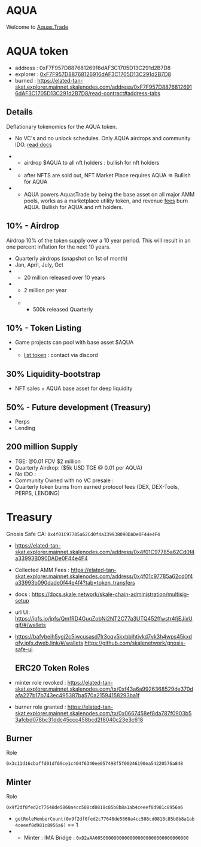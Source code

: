 # AQUA

Welcome to [Aquas.Trade](https://aquas.trade/)

# AQUA token

- address : 0xF7F957D88768126916dAF3C1705D13C291d2B7D8
- explorer : [0xF7F957D88768126916dAF3C1705D13C291d2B7D8](https://elated-tan-skat.explorer.mainnet.skalenodes.com/address/0xF7F957D88768126916dAF3C1705D13C291d2B7D8/read-contract#address-tabs)
- burned : https://elated-tan-skat.explorer.mainnet.skalenodes.com/address/0xF7F957D88768126916dAF3C1705D13C291d2B7D8/read-contract#address-tabs

## Details

Deflationary tokenomics for the AQUA token.

- No VC's and no unlock schedules. Only AQUA airdrops and community IDO. [read docs](/docs/LaunchPad#ido--initial-dex-offering---token-presales.md)

* - airdrop $AQUA to all nft holders : bullish for nft holders
* - after NFTS are sold out, NFT Market Place requires AQUA => Bullish for AQUA
* - AQUA powers AquasTrade by being the base asset on all major AMM pools, works as a marketplace utility token, and revenue [fees](./DEX.md#fees) burn AQUA. Bullish for AQUA and nft holders.

## 10% - Airdrop

Airdrop 10% of the token supply over a 10 year period. This will result in an one percent inflation for the next 10 years.

- Quarterly airdrops (snapshot on 1st of month)
- Jan, April, July, Oct
- - 20 million released over 10 years
- - 2 million per year
- - - 500k released Quarterly

## 10% - Token Listing

- Game projects can pool with base asset $AQUA
- - [list token](/docs/addNewTokens.md) : contact via discord

## 30% Liquidity-bootstrap

- NFT sales + AQUA base asset for deep liquidity

## 50% - Future development (Treasury)

- Perps
- Lending

## 200 million Supply

- TGE: @0.01 FDV $2 million
- Quarterly Airdrop: ($5k USD TGE @ 0.01 per AQUA)
- No IDO :
- Community Owned with no VC presale :
- Quarterly token burns from earned protocol fees (DEX, DEX-Tools, PERPS, LENDING)

# Treasury

Gnosis Safe CA: `0x4f01C97785a62Cd0f4a33993B090DADe0F44e4F4`

- https://elated-tan-skat.explorer.mainnet.skalenodes.com/address/0x4f01C97785a62Cd0f4a33993B090DADe0F44e4F4

- Collected AMM Fees : https://elated-tan-skat.explorer.mainnet.skalenodes.com/address/0x4f01c97785a62cd0f4a33993b090dade0f44e4f4?tab=token_transfers

- docs : https://docs.skale.network/skale-chain-administration/multisig-setup
- url UI: https://ipfs.io/ipfs/QmfRD4GuqZobNi2NT2C77a3UTQ452ffwstr4fjEJixUgjf/#/wallets
- https://bafybeih5ygj2c5iwcusasd7lr3oqv5kxbblhtivkd7vk3h4wps45kxdofy.ipfs.dweb.link/#/wallets
  https://github.com/skalenetwork/gnosis-safe-ui

  ## ERC20 Token Roles

- minter role revoked : https://elated-tan-skat.explorer.mainnet.skalenodes.com/tx/0xf43a6a9926368529de370dafa227b17b743ec495387ba570a21594158293ba1f
- burner role granted : https://elated-tan-skat.explorer.mainnet.skalenodes.com/tx/0x0667458ef8da787f0903b53afcbd078bc31ddc45ccc458bcd2f8040c23e3c618

## Burner

Role

`0x3c11d16cbaffd01df69ce1c404f6340ee057498f5f00246190ea54220576a848`

## Minter

Role

`0x9f2df0fed2c77648de5860a4cc508cd0818c85b8b8a1ab4ceeef8d981c8956a6`

- `getRoleMemberCount(0x9f2df0fed2c77648de5860a4cc508cd0818c85b8b8a1ab4ceeef8d981c8956a6)` == 1
- - Minter : IMA Bridge : `0xD2aAA00500000000000000000000000000000000`
